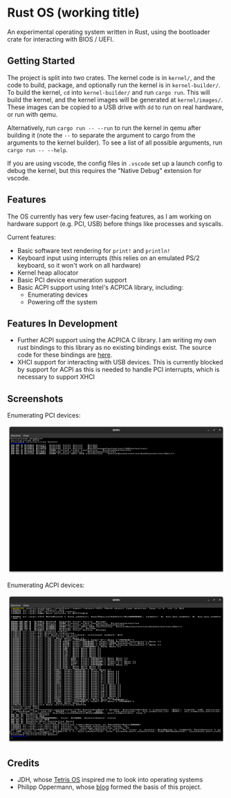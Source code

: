# Rust OS (working title)

An experimental operating system written in Rust, using the bootloader crate for interacting with BIOS / UEFI.

## Getting Started

The project is split into two crates. The kernel code is in `kernel/`, and the code to build, package, and optionally run the kernel is in `kernel-builder/`. To build the kernel, `cd` into `kernel-builder/` and run `cargo run`. This will build the kernel, and the kernel images will be generated at `kernel/images/`. These images can be copied to a USB drive with `dd` to run on real hardware, or run with qemu.

Alternatively, run `cargo run -- --run` to run the kernel in qemu after building it (note the `--` to separate the argument to cargo from the arguments to the kernel builder). To see a list of all possible arguments, run `cargo run -- --help`.

If you are using vscode, the config files in `.vscode` set up a launch config to debug the kernel, but this requires the "Native Debug" extension for vscode. 

## Features

The OS currently has very few user-facing features, as I am working on hardware support (e.g. PCI, USB) before things like processes and syscalls.

Current features:  
 - Basic software text rendering for `print!` and `println!`
 - Keyboard input using interrupts (this relies on an emulated PS/2 keyboard, so it won't work on all hardware)
 - Kernel heap allocator
 - Basic PCI device enumeration support
 - Basic ACPI support using Intel's ACPICA library, including:
   - Enumerating devices
   - Powering off the system

## Features In Development

- Further ACPI support using the ACPICA C library. I am writing my own rust bindings to this library as no existing bindings exist. The source code for these bindings are [here](https://github.com/MarkRoss470/acpica-rust-bindings).
- XHCI support for interacting with USB devices. This is currently blocked by support for ACPI as this is needed to handle PCI interrupts, which is necessary to support XHCI

## Screenshots

Enumerating PCI devices:

![The operating system running under qemu. The screen is mostly black but with some white text showing the PCI devices connected to the virtual machine.](images/lspci.png)

Enumerating ACPI devices:

![The operating system running under qemu. The screen shows many lines of text showing the virtual devices exposed by AML code.](images/enumerating-acpi-devices.png)

## Credits

 * JDH, whose [Tetris OS](https://www.youtube.com/watch?v=FaILnmUYS_U) inspired me to look into operating systems
 * Philipp Oppermann, whose [blog](https://os.phil-opp.com/) formed the basis of this project.